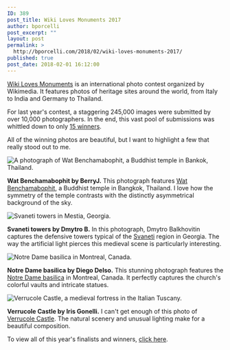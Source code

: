```yaml
---
ID: 389
post_title: Wiki Loves Monuments 2017
author: bporcelli
post_excerpt: ""
layout: post
permalink: >
  http://bporcelli.com/2018/02/wiki-loves-monuments-2017/
published: true
post_date: 2018-02-01 16:12:00
---
```

[Wiki Loves Monuments][1] is an international photo contest organized by Wikimedia. It features photos of heritage sites around the world, from Italy to India and Germany to Thailand.

For last year's contest, a staggering 245,000 images were submitted by over 10,000 photographers. In the end, this vast pool of submissions was whittled down to only [15 winners][2].

All of the winning photos are beautiful, but I want to highlight a few that really stood out to me.

![A photograph of Wat Benchamabophit, a Buddhist temple in Bankok, Thailand.][3]

**Wat Benchamabophit by BerryJ.** This photograph features [Wat Benchamabophit][4], a Buddhist temple in Bangkok, Thailand. I love how the symmetry of the temple contrasts with the distinctly asymmetrical background of the sky.

![Svaneti towers in Mestia, Georgia.][5]

**Svaneti towers by Dmytro B.** In this photograph, Dmytro Balkhovitin captures the defensive towers typical of the [Svaneti][6] region in Georgia. The way the artificial light pierces this medieval scene is particularly interesting.

![Notre Dame basilica in Montreal, Canada.][7]

**Notre Dame basilica by Diego Delso.** This stunning photograph features the [Notre Dame basilica][8] in Montreal, Canada. It perfectly captures the church's colorful vaults and intricate statues.

![Verrucole Castle, a medieval fortress in the Italian Tuscany.][9]

**Verrucole Castle by Iris Gonelli.** I can't get enough of this photo of [Verrucole Castle][10]. The natural scenery and unusual lighting make for a beautiful composition.

To view all of this year's finalists and winners, [click here][11].

 [1]: https://www.wikilovesmonuments.org/contest/
 [2]: http://www.wikilovesmonuments.org/the-winners-of-2017/
 [3]: https://upload.wikimedia.org/wikipedia/commons/thumb/0/0a/01-%E0%B8%A7%E0%B8%B1%E0%B8%94%E0%B9%80%E0%B8%9A%E0%B8%8D%E0%B8%88%E0%B8%A1%E0%B8%9A%E0%B8%9E%E0%B8%B4%E0%B8%95%E0%B8%A3%E0%B8%94%E0%B8%B8%E0%B8%AA%E0%B8%B4%E0%B8%95%E0%B8%A7%E0%B8%99%E0%B8%B2%E0%B8%A3%E0%B8%B2%E0%B8%A1%E0%B8%A3%E0%B8%B2%E0%B8%8A%E0%B8%A7%E0%B8%A3%E0%B8%A7%E0%B8%B4%E0%B8%AB%E0%B8%B2%E0%B8%A3.jpg/1024px-01-%E0%B8%A7%E0%B8%B1%E0%B8%94%E0%B9%80%E0%B8%9A%E0%B8%8D%E0%B8%88%E0%B8%A1%E0%B8%9A%E0%B8%9E%E0%B8%B4%E0%B8%95%E0%B8%A3%E0%B8%94%E0%B8%B8%E0%B8%AA%E0%B8%B4%E0%B8%95%E0%B8%A7%E0%B8%99%E0%B8%B2%E0%B8%A3%E0%B8%B2%E0%B8%A1%E0%B8%A3%E0%B8%B2%E0%B8%8A%E0%B8%A7%E0%B8%A3%E0%B8%A7%E0%B8%B4%E0%B8%AB%E0%B8%B2%E0%B8%A3.jpg
 [4]: https://en.wikipedia.org/wiki/Wat_Benchamabophit
 [5]: https://upload.wikimedia.org/wikipedia/commons/thumb/d/d2/Mestia,_evening.jpg/1024px-Mestia,_evening.jpg
 [6]: https://en.wikipedia.org/wiki/Svaneti
 [7]: https://upload.wikimedia.org/wikipedia/commons/thumb/c/c8/Bas%C3%ADlica_de_Notre-Dame,_Montreal,_Canad%C3%A1,_2017-08-12,_DD_01-03_HDR.jpg/1021px-Bas%C3%ADlica_de_Notre-Dame,_Montreal,_Canad%C3%A1,_2017-08-12,_DD_01-03_HDR.jpg
 [8]: https://en.wikipedia.org/wiki/Notre-Dame_Basilica_%28Montreal%29
 [9]: https://upload.wikimedia.org/wikipedia/commons/thumb/3/39/La_fortezza_%C3%A8_un_faro_che_domina_la_valle.jpg/1024px-La_fortezza_%C3%A8_un_faro_che_domina_la_valle.jpg
 [10]: https://en.wikipedia.org/wiki/Verrucole_Castle
 [11]: https://commons.wikimedia.org/wiki/Wiki_Loves_Monuments_2017_winners#Finalists